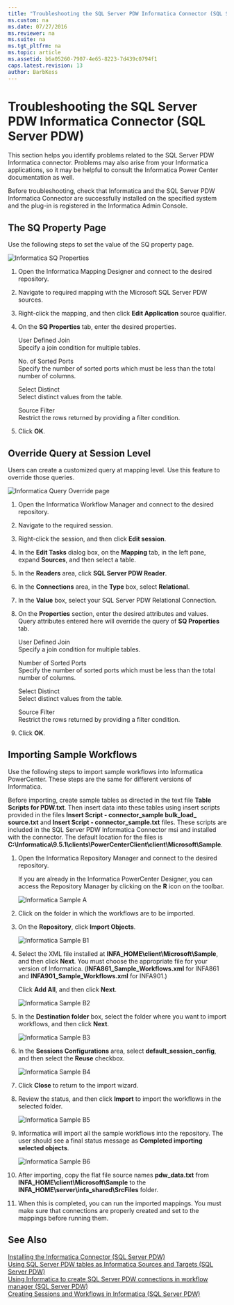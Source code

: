 ```yaml
---
title: "Troubleshooting the SQL Server PDW Informatica Connector (SQL Server PDW)"
ms.custom: na
ms.date: 07/27/2016
ms.reviewer: na
ms.suite: na
ms.tgt_pltfrm: na
ms.topic: article
ms.assetid: b6a05260-7907-4e65-8223-7d439c0794f1
caps.latest.revision: 13
author: BarbKess
---
```

# Troubleshooting the SQL Server PDW Informatica Connector (SQL Server PDW)
This section helps you identify problems related to the SQL Server PDW Informatica connector. Problems may also arise from your Informatica applications, so it may be helpful to consult the Informatica Power Center documentation as well.  
  
Before troubleshooting, check that Informatica and the SQL Server PDW Informatica Connector are successfully installed on the specified system and the plug-in is registered in the Informatica Admin Console.  
  
## The SQ Property Page  
Use the following steps to set the value of the SQ property page.  
  
![Informatica SQ Properties](../sqlpdw/media/APS_Informatica_Trblst_SQProp.png "APS_Informatica_Trblst_SQProp")  
  
1.  Open the Informatica Mapping Designer and connect to the desired repository.  
  
2.  Navigate to required mapping with the Microsoft SQL Server PDW sources.  
  
3.  Right-click the mapping, and then click **Edit Application** source qualifier.  
  
4.  On the **SQ Properties** tab, enter the desired properties.  
  
    User Defined Join  
    Specify a join condition for multiple tables.  
  
    No. of Sorted Ports  
    Specify the number of sorted ports which must be less than the total number of columns.  
  
    Select Distinct  
    Select distinct values from the table.  
  
    Source Filter  
    Restrict the rows returned by providing a filter condition.  
  
5.  Click **OK**.  
  
## Override Query at Session Level  
Users can create a customized query at mapping level. Use this feature to override those queries.  
  
![Informatica Query Override page](../sqlpdw/media/APS_Informatica_Trblst_Override.png "APS_Informatica_Trblst_Override")  
  
1.  Open the Informatica Workflow Manager and connect to the desired repository.  
  
2.  Navigate to the required session.  
  
3.  Right-click the session, and then click **Edit session**.  
  
4.  In the **Edit Tasks** dialog box, on the **Mapping** tab, in the left pane, expand **Sources**, and then select a table.  
  
5.  In the **Readers** area, click **SQL Server PDW Reader**.  
  
6.  In the **Connections** area, in the **Type** box, select **Relational**.  
  
7.  In the **Value** box, select your SQL Server PDW Relational Connection.  
  
8.  On the **Properties** section, enter the desired attributes and values. Query attributes entered here will override the query of **SQ Properties** tab.  
  
    User Defined Join  
    Specify a join condition for multiple tables.  
  
    Number of Sorted Ports  
    Specify the number of sorted ports which must be less than the total number of columns.  
  
    Select Distinct  
    Select distinct values from the table.  
  
    Source Filter  
    Restrict the rows returned by providing a filter condition.  
  
9. Click **OK**.  
  
## Importing Sample Workflows  
Use the following steps to import sample workflows into Informatica PowerCenter. These steps are the same for different versions of Informatica.  
  
Before importing, create sample tables as directed in the text file **Table Scripts for PDW.txt**. Then insert data into these tables using insert scripts provided in the files **Insert Script - connector_sample bulk_load_ source.txt** and **Insert Script - connector_sample.txt** files. These scripts are included in the SQL Server PDW Informatica Connector msi and installed with the connector. The default location for the files is **C:\Informatica\9.5.1\clients\PowerCenterClient\client\Microsoft\Sample**.  
  
1.  Open the Informatica Repository Manager and connect to the desired repository.  
  
    If you are already in the Informatica PowerCenter Designer, you can access the Repository Manager by clicking on the **R** icon on the toolbar.  
  
    ![Informatica Sample A](../sqlpdw/media/APS_Informatica_Trblst_SampleA.png "APS_Informatica_Trblst_SampleA")  
  
2.  Click on the folder in which the workflows are to be imported.  
  
3.  On the **Repository**, click **Import Objects**.  
  
    ![Informatica Sample B1](../sqlpdw/media/APS_Informatica_Trblst_SampleB1.png "APS_Informatica_Trblst_SampleB1")  
  
4.  Select the XML file installed at **INFA_HOME\client\Microsoft\Sample**, and then click **Next**. You must choose the appropriate file for your version of Informatica. (**INFA861_Sample_Workflows.xml** for INFA861 and **INFA901_Sample_Workflows.xml** for INFA901.)  
  
    Click **Add All**, and then click **Next**.  
  
    ![Informatica Sample B2](../sqlpdw/media/APS_Informatica_Trblst_SampleB2.png "APS_Informatica_Trblst_SampleB2")  
  
5.  In the **Destination folder** box, select the folder where you want to import workflows, and then click **Next**.  
  
    ![Informatica Sample B3](../sqlpdw/media/APS_Informatica_Trblst_SampleB3.png "APS_Informatica_Trblst_SampleB3")  
  
6.  In the **Sessions Configurations** area, select **default_session_config**, and then select the **Reuse** checkbox.  
  
    ![Informatica Sample B4](../sqlpdw/media/APS_Informatica_Trblst_SampleB4.png "APS_Informatica_Trblst_SampleB4")  
  
7.  Click **Close** to return to the import wizard.  
  
8.  Review the status, and then click **Import** to import the workflows in the selected folder.  
  
    ![Informatica Sample B5](../sqlpdw/media/APS_Informatica_Trblst_SampleB5.png "APS_Informatica_Trblst_SampleB5")  
  
9. Informatica will import all the sample workflows into the repository. The user should see a final status message as **Completed importing selected objects**.  
  
    ![Informatica Sample B6](../sqlpdw/media/APS_Informatica_Trblst_SampleB6.png "APS_Informatica_Trblst_SampleB6")  
  
10. After importing, copy the flat file source names **pdw_data.txt** from **INFA_HOME\client\Microsoft\Sample** to the **INFA_HOME\server\infa_shared\SrcFiles** folder.  
  
11. When this is completed, you can run the imported mappings. You must make sure that connections are properly created and set to the mappings before running them.  
  
## See Also  
[Installing the Informatica Connector &#40;SQL Server PDW&#41;](../sqlpdw/installing-the-informatica-connector-sql-server-pdw.md)  
[Using SQL Server PDW tables as Informatica Sources and Targets &#40;SQL Server PDW&#41;](../sqlpdw/using-sql-server-pdw-tables-as-informatica-sources-and-targets-sql-server-pdw.md)  
[Using Informatica to create SQL Server PDW connections in workflow manager &#40;SQL Server PDW&#41;](../sqlpdw/using-informatica-to-create-sql-server-pdw-connections-in-workflow-manager-sql-server-pdw.md)  
[Creating Sessions and Workflows in Informatica &#40;SQL Server PDW&#41;](../sqlpdw/creating-sessions-and-workflows-in-informatica-sql-server-pdw.md)  
  
